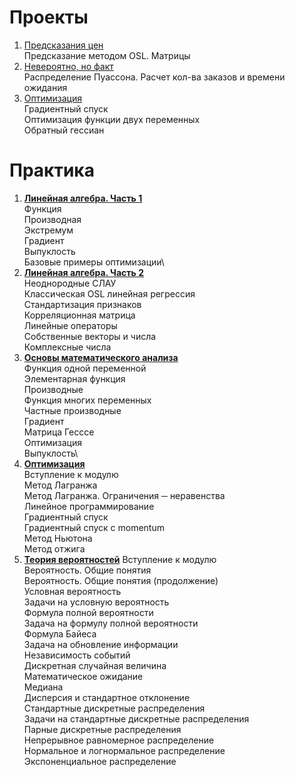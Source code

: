 # Проекты

1.	[Предсказания цен](https://github.com/NeznaikanaLune/MISIS_DS_Masters_degree_2020/blob/master/math/01_semester/math_project_1_price_prediction.ipynb)\
Предсказание методом OSL. Матрицы
2.	[Невероятно, но факт](https://github.com/NeznaikanaLune/MISIS_DS_Masters_degree_2020/blob/master/math/01_semester/math_project_2_unbelievable_but_true.ipynb)\
Распределение Пуассона. Расчет кол-ва заказов и времени ожидания
3. [Оптимизация](https://github.com/NeznaikanaLune/MISIS_DS_Masters_degree_2020/blob/master/math/01_semester/math_project_3_optimization.ipynb)\
   Градиентный спуск\
   Оптимизация функции двух переменных\
   Обратный гессиан

# Практика

1. [**Линейная алгебра. Часть 1**](https://github.com/NeznaikanaLune/MISIS_DS_Masters_degree_2020/blob/master/math/01_semester/math_1_linear_algebra.ipynb)\
   Функция\
   Производная\
   Экстремум\
   Градиент\
   Выпуклость\
   Базовые примеры оптимизации\
2. [**Линейная алгебра. Часть 2**](https://github.com/NeznaikanaLune/MISIS_DS_Masters_degree_2020/blob/master/math/01_semester/math_2_linear_algebra_osl.ipynb)\
   Неоднородные СЛАУ\
   Классическая OSL линейная регрессия\
   Стандартизация признаков\
   Корреляционная матрица\
   Линейные операторы\
   Собственные векторы и числа\
   Комплексные числа
3. [**Основы математического анализа**](https://github.com/NeznaikanaLune/MISIS_DS_Masters_degree_2020/blob/master/math/01_semester/math_3_optimization_linear_programing_mathanalysis.ipynb)\
    Функция одной переменной\
    Элементарная функция\
    Производные\
    Функция многих переменных\
    Частные производные\
    Градиент\
    Матрица Гесссе\
    Оптимизация\
    Выпуклость\
4. [**Оптимизация**](https://github.com/NeznaikanaLune/MISIS_DS_Masters_degree_2020/tree/master/math/01_semester/math_4_optimization)\
   Вступление к модулю\
   Метод Лагранжа\
   Метод Лагранжа. Ограничения ─ неравенства\
   Линейное программирование\
   Градиентный спуск\
   Градиентный спуск с momentum\
   Метод Ньютона\
   Метод отжига
5. [**Теория вероятностей**](https://github.com/NeznaikanaLune/MISIS_DS_Masters_degree_2020/tree/master/math/01_semester/math_5_theory_of_probability)
   Вступление к модулю\
   Вероятность. Общие понятия\
   Вероятность. Общие понятия (продолжение)\
   Условная вероятность\
   Задачи на условную вероятность\
   Формула полной вероятности\
   Задача на формулу полной вероятности\
   Формула Байеса\
   Задача на обновление информации\
   Независимость событий\
   Дискретная случайная величина\
   Математическое ожидание\
   Медиана\
   Дисперсия и стандартное отклонение\
   Стандартные дискретные распределения\
   Задачи на стандартные дискретные распределения\
   Парные дискретные распределения\
   Непрерывное равномерное распределение\
   Нормальное и логнормальное распределение\
   Экспоненциальное распределение

